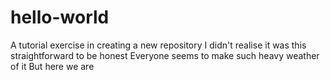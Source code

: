 # hello-world
A tutorial exercise in creating a new repository
I didn't realise it was this straightforward to be honest
Everyone seems to make such heavy weather of it
But here we are
